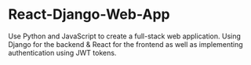 # React-Django-Web-App
Use Python and JavaScript to create a full-stack web application. Using Django for the backend &amp; React for the frontend as well as implementing authentication using JWT tokens.
